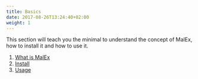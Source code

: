 ```yaml
---
title: Basics
date: 2017-08-26T13:24:40+02:00
weight: 1
---
```


This section will teach you the minimal to understand the concept of MalEx, how to install it and how to use it.

1. [What is MalEx](https://visheyra.github.io/MalEx-doc/basics/what-is-malex/)
2. [Install](https://visheyra.github.io/MalEx-doc/basics/install/)
3. [Usage](https://visheyra.github.io/MalEx-doc/basics/usage/)
